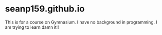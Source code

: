 # seanp159.github.io
This is for a course on Gymnasium. I have no background in programming. I am trying to learn damn it!!
